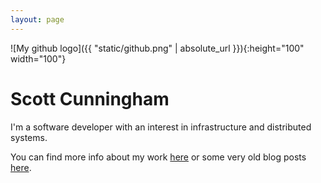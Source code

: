 ```yaml
---
layout: page
---
```



![My github logo]({{ "static/github.png" | absolute_url }}){:height="100" width="100"}

# Scott Cunningham

I'm a software developer with an interest in infrastructure and distributed systems.

You can find more info about my work [here](work) or some very old blog posts [here](posts).
